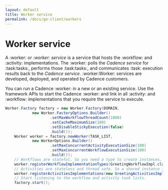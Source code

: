 ```yaml
---
layout: default
title: Worker service
permalink: /docs/go-client/workers
---
```


# Worker service

A :worker: or *:worker: service* is a service that hosts the :workflow: and :activity: implementations. The :worker: polls the *Cadence service* for :task:tasks:, performs those :task:tasks:, and communicates :task: execution results back to the *Cadence service*. :worker:Worker: services are developed, deployed, and operated by Cadence customers.

You can run a Cadence :worker: in a new or an existing service. Use the framework APIs to start the Cadence :worker: and link in all :activity: and :workflow: implementations that you require the service to execute.

```java
Worker.Factory factory = new Worker.Factory(DOMAIN,
            new Worker.FactoryOptions.Builder()
                    .setMaxWorkflowThreadCount(1000)
                    .setCacheMaximumSize(100)
                    .setDisableStickyExecution(false)
                    .build());
    Worker worker = factory.newWorker(TASK_LIST,
            new WorkerOptions.Builder()
                    .setMaxConcurrentActivityExecutionSize(100)
                    .setMaxConcurrentWorkflowExecutionSize(100)
                    .build());
    // Workflows are stateful. So you need a type to create instances.
    worker.registerWorkflowImplementationTypes(GreetingWorkflowImpl.class);
    // Activities are stateless and thread safe. So a shared instance is used.
    worker.registerActivitiesImplementations(new GreetingActivitiesImpl());
    // Start listening to the workflow and activity task lists.
    factory.start();
```
